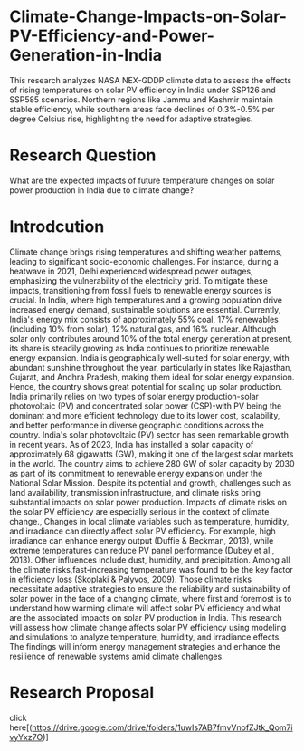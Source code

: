 # Climate-Change-Impacts-on-Solar-PV-Efficiency-and-Power-Generation-in-India
This research analyzes NASA NEX-GDDP climate data to assess the effects of rising temperatures on solar PV efficiency in India under SSP126 and SSP585 scenarios. Northern regions like Jammu and Kashmir maintain stable efficiency, while southern areas face declines of 0.3%-0.5% per degree Celsius rise, highlighting the need for adaptive strategies.
# Research Question
What are the expected impacts of future temperature changes on solar power production
in India due to climate change?

# Introdcution
Climate change brings rising temperatures and shifting weather patterns, leading to significant socio-economic challenges. For instance, during a heatwave in 2021, Delhi experienced widespread power outages, emphasizing the vulnerability of the electricity grid. To mitigate these impacts, transitioning from fossil fuels to renewable energy sources is crucial. In India, where high temperatures and a growing population drive increased energy demand, sustainable solutions are essential. 
Currently, India's energy mix consists of approximately 55% coal, 17% renewables (including 10% from solar), 12% natural gas, and 16% nuclear. Although solar only contributes around 10% of the total energy generation at present, its share is steadily growing as India continues to prioritize renewable energy expansion. India is geographically well-suited for solar energy, with abundant sunshine throughout the year, particularly in states like Rajasthan, Gujarat, and Andhra Pradesh, making them ideal for solar energy expansion. Hence, the country shows great potential for scaling up solar production. 
India primarily relies on two types of solar energy production-solar photovoltaic (PV) and concentrated solar power (CSP)-with PV being the dominant and more efficient technology due to its lower cost, scalability, and better performance in diverse geographic conditions across the country. India's solar photovoltaic (PV) sector has seen remarkable growth in recent years. As of 2023, India has installed a solar capacity of approximately 68 gigawatts (GW), making it one of the largest solar markets in the world. The country aims to achieve 280 GW of solar capacity by 2030 as part of its commitment to renewable energy expansion under the National Solar Mission. 
Despite its potential and growth, challenges such as land availability, transmission infrastructure, and climate risks bring substantial impacts on solar power production. Impacts of climate risks on the solar PV efficiency are especially serious in the context of climate change., Changes in local climate variables such as temperature, humidity, and irradiance can directly affect solar PV efficiency. For example, high irradiance can enhance energy output (Duffie & Beckman, 2013), while extreme temperatures can reduce PV panel performance (Dubey et al., 2013). Other influences include dust, humidity, and precipitation. Among all the 
climate risks,fast-increasing temperature was found to be the key factor in efficiency loss (Skoplaki & Palyvos, 2009). 
Those climate risks necessitate adaptive strategies to ensure the reliability and sustainability of solar power in the face of a changing climate, where first and foremost is to understand how warming climate will affect solar PV efficiency and what are the associated impacts on solar PV production in India. This research will assess how climate change affects solar PV efficiency using modeling and simulations to analyze temperature, humidity, and irradiance effects. The findings will inform energy management strategies and enhance the resilience of renewable systems amid climate challenges.

# Research Proposal
click here[(https://drive.google.com/drive/folders/1uwIs7AB7fmvVnofZJtk_Qom7ivyYxz7O)]


